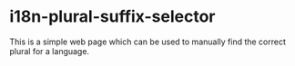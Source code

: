 # i18n-plural-suffix-selector
This is a simple web page which can be used to manually find the correct plural for a language.

